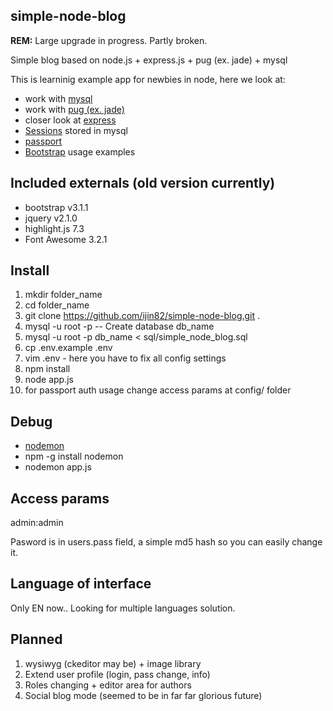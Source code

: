 simple-node-blog
--
**REM:** Large upgrade in progress. Partly broken.

Simple blog based on node.js + express.js + pug (ex. jade) + mysql

This is learninig example app for newbies in node, here we look at:
- work with <a href="https://npmjs.org/package/mysql">mysql</a>
- work with <a href="https://pugjs.org/">pug (ex. jade)</a>
- closer look at <a href="https://github.com/expressjs/express">express</a>
- <a href="https://github.com/nlf/connect-mysql">Sessions</a> stored in mysql
- <a href="https://github.com/jaredhanson/passport">passport</a>
- <a href="http://getbootstrap.com/">Bootstrap</a> usage examples

Included externals (old version currently)
--
- bootstrap v3.1.1
- jquery v2.1.0
- highlight.js 7.3
- Font Awesome 3.2.1


Install
--
1. mkdir folder_name
1. cd folder_name
1. git clone https://github.com/ijin82/simple-node-blog.git .
1. mysql -u root -p -- Create database db_name
1. mysql -u root -p db_name < sql/simple_node_blog.sql
1. cp .env.example .env
1. vim .env - here you have to fix all config settings
1. npm install
1. node app.js 
1. for passport auth usage change access params at config/ folder

Debug
--
- <a href="https://npmjs.org/package/nodemon">nodemon</a>
- npm -g install nodemon
- nodemon app.js

Access params
--
admin:admin

Pasword is in users.pass field, a simple md5 hash so you can easily change it.

Language of interface
--
Only EN now..
Looking for multiple languages solution.

Planned
--
1. wysiwyg (ckeditor may be) + image library
2. Extend user profile (login, pass change, info)
3. Roles changing + editor area for authors
4. Social blog mode (seemed to be in far far glorious future)

